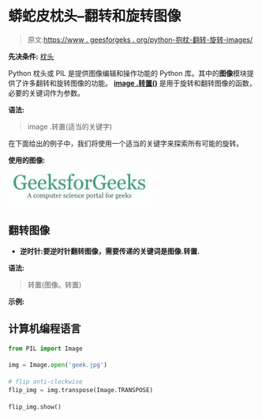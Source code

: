 # 蟒蛇皮枕头–翻转和旋转图像

> 原文:[https://www . geesforgeks . org/python-抱枕-翻转-旋转-images/](https://www.geeksforgeeks.org/python-pillow-flip-and-rotate-images/)

**先决条件:** [枕头](https://www.geeksforgeeks.org/python-pillow-a-fork-of-pil/)

Python 枕头或 PIL 是提供图像编辑和操作功能的 Python 库。其中的**图像**模块提供了许多翻转和旋转图像的功能。 [**image .转置()**](https://www.geeksforgeeks.org/python-pil-image-transpose-method/) 是用于旋转和翻转图像的函数，必要的关键词作为参数。

**语法:**

> image .转置(适当的关键字)

在下面给出的例子中，我们将使用一个适当的关键字来探索所有可能的旋转。

**使用的图像:**

![](img/b0a478d37ea48b39f669bc5dd49f08e7.png)

## **翻转图像**

*   **逆时针:**要逆时针翻转图像，需要传递的关键词是**图像.转置.**

**语法:**

> 转置(图像。转置)

**示例:**

## 计算机编程语言

```py
from PIL import Image

img = Image.open('geek.jpg')

# flip anti-clockwise
flip_img = img.transpose(Image.TRANSPOSE)

flip_img.show()
```